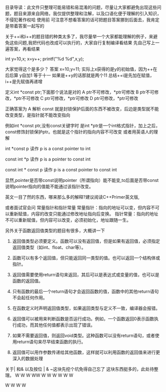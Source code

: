 目录导读：此文件只整理可能易错和易混淆的问题，尽量让大家都避免出现这些问题，题目来源来自网络，我仅提供整理和注解，以及口语化便于理解的引入知识，不侵犯著作权哈
使用前 可注意不想看答案的话可把题目答案挪到后面去，我肯定是带着答案一起写的


关于++i和i++的题目错的种类太多了，我尽量举一个大家都能理解的例子，来避免这些问题,我把代码也改成可以执行的，大家自行复制编译看结果
先自己写上一遍答案，再看结果

int y=10,x;
x=y++;
printf("%d %d",x,y);

大家觉得这个是多少？
答案 x=10,y=11;
实际上x获得的是y的初始值，因为++在后后算
y自加1 等于十一
如果是++y的话那就是两个11 
总结++i是先加在赋值，i++是先赋值再递增

定义int *const ptr;下面那个说法是对的
A ptr不可修改，*ptr可修改
B ptr不可修改，*ptr不可修改
C ptr可修改，*ptr可修改
D ptr可修改，*ptr可修改

正确答案为 A 
解析 const 就是封锁保护后面的东西不被改变，后边是类型就不能改变类型，是指针就不能改变指向

例如int *const ptr,没有const关键字时 是int *ptr是一个int格式指针，加上之后，const修饰封锁保护ptr。也就是这个指针的指向内容不可改变
或者用英语人的理解

  int *const p  读作 p is a const pointer to int  
 
  const int *p  读作 p is a pointer to const int 
 
 
  const int * const p  读作 p is a const pointer to const int 
 
  显然,pointer是否带const说明pointer（所谓指向）能不能变,to后面是否带const说明pointer指向的值能不能通过该指针改变。
 
 
  英文一目了然的东西，哪来那么多的解释?建议阅读C++Primer英文版,

或者面试官会问 常量指针和指针常量
  常量指针：指向的地址可以变，但内容不可以重新赋值，内容的改变只能通过修改地址指向后变换。
  指针常量：指向的地址不可以重新赋值，但内容可以改变，必须初始化，地址跟随一生。




另外关于函数返回值类型的题目有很多，大概讲一下

1. 返回值类型必须要定义。函数可以没有返回值，但是如果有返回值，必须指定返回值类型（如int、float、char等）。
 
 2. 函数可以有多个返回值，但只能返回同一类型的值。也可以返回一个结构体或指针。
 
 3. 返回值需要使用return语句来返回，其后可以是表达式或变量的值，也可以是函数的返回值。
 
 4. 只有函数的最后一个return语句才会返回函数的值，函数中的其他return语句不会起任何作用。
 
 5. 在函数定义时声明返回值类型，如果返回类型与定义不一致，编译器会报错。
 
 6. 返回值可以被用来判断函数是否运行成功。例如，一个函数返回0表示函数执行成功，而其他任何值都表示出现了错误。
 
 7. 如果不需要返回值，则返回void类型。这种函数可以没有return语句，或者使用return语句来尽早结束函数的执行。
 
 8. 返回值可以用作参数传递给其他函数，这样就可以利用函数的返回值来进行更深入的数据处理


关于| 和&   以及按位 | & ~这块先挖个坑免得自己忘了
这块东西挺多的，此处待整理。
W
W
W
WW
W
W
W
W
W
W

W
W
W
W







